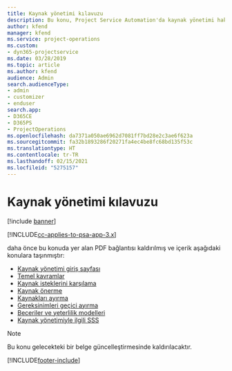 ```yaml
---
title: Kaynak yönetimi kılavuzu
description: Bu konu, Project Service Automation'da kaynak yönetimi hakkında bilgilere bağlantı sağlar.
author: kfend
manager: kfend
ms.service: project-operations
ms.custom:
- dyn365-projectservice
ms.date: 03/28/2019
ms.topic: article
ms.author: kfend
audience: Admin
search.audienceType:
- admin
- customizer
- enduser
search.app:
- D365CE
- D365PS
- ProjectOperations
ms.openlocfilehash: da7371a050ae6962d7081ff7bd28e2c3ae6f623a
ms.sourcegitcommit: fa32b1893286f20271fa4ec4be8fc68bd135f53c
ms.translationtype: HT
ms.contentlocale: tr-TR
ms.lasthandoff: 02/15/2021
ms.locfileid: "5275157"
---
```

# <a name="resource-management-guide"></a>Kaynak yönetimi kılavuzu

[!include [banner](../../includes/psa-now-project-operations.md)]

[!INCLUDE[cc-applies-to-psa-app-3.x](../../includes/cc-applies-to-psa-app-3x.md)]

daha önce bu konuda yer alan PDF bağlantısı kaldırılmış ve içerik aşağıdaki konulara taşınmıştır:

- [Kaynak yönetimi giriş sayfası](../resource-management-home-page.md)
- [Temel kavramlar](../reports-key-concepts.md)
- [Kaynak isteklerini karşılama](../resource-management-fulfill-requests.md)
- [Kaynak önerme](../resource-management-propose-resources.md)
- [Kaynakları ayırma](../resource-management-book-resources-scheduleboard.md)
- [Gereksinimleri geçici ayırma](../resource-management-softbook-requirements.md)
- [Beceriler ve yeterlilik modelleri](../resource-management-skills-proficiency.md)
- [Kaynak yönetimiyle ilgili SSS](../resource-management-faq.md)

> [!NOTE]
> Bu konu gelecekteki bir belge güncelleştirmesinde kaldırılacaktır. 


[!INCLUDE[footer-include](../../includes/footer-banner.md)]